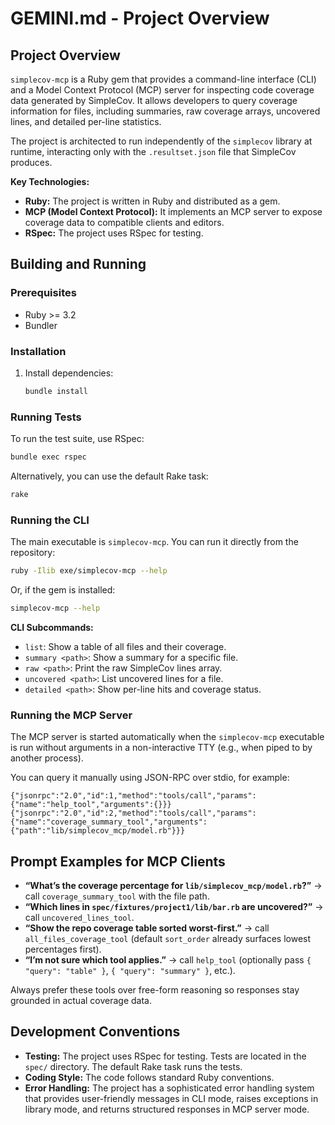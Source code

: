 # GEMINI.md - Project Overview

## Project Overview

`simplecov-mcp` is a Ruby gem that provides a command-line interface (CLI) and a Model Context Protocol (MCP) server for inspecting code coverage data generated by SimpleCov. It allows developers to query coverage information for files, including summaries, raw coverage arrays, uncovered lines, and detailed per-line statistics.

The project is architected to run independently of the `simplecov` library at runtime, interacting only with the `.resultset.json` file that SimpleCov produces.

**Key Technologies:**

*   **Ruby:** The project is written in Ruby and distributed as a gem.
*   **MCP (Model Context Protocol):** It implements an MCP server to expose coverage data to compatible clients and editors.
*   **RSpec:** The project uses RSpec for testing.

## Building and Running

### Prerequisites

*   Ruby >= 3.2
*   Bundler

### Installation

1.  Install dependencies:

    ```sh
    bundle install
    ```

### Running Tests

To run the test suite, use RSpec:

```sh
bundle exec rspec
```

Alternatively, you can use the default Rake task:

```sh
rake
```

### Running the CLI

The main executable is `simplecov-mcp`. You can run it directly from the repository:

```sh
ruby -Ilib exe/simplecov-mcp --help
```

Or, if the gem is installed:

```sh
simplecov-mcp --help
```

**CLI Subcommands:**

*   `list`: Show a table of all files and their coverage.
*   `summary <path>`: Show a summary for a specific file.
*   `raw <path>`: Print the raw SimpleCov lines array.
*   `uncovered <path>`: List uncovered lines for a file.
*   `detailed <path>`: Show per-line hits and coverage status.

### Running the MCP Server

The MCP server is started automatically when the `simplecov-mcp` executable is run without arguments in a non-interactive TTY (e.g., when piped to by another process).

You can query it manually using JSON-RPC over stdio, for example:

```
{"jsonrpc":"2.0","id":1,"method":"tools/call","params":{"name":"help_tool","arguments":{}}}
{"jsonrpc":"2.0","id":2,"method":"tools/call","params":{"name":"coverage_summary_tool","arguments":{"path":"lib/simplecov_mcp/model.rb"}}}
```

## Prompt Examples for MCP Clients

- **“What’s the coverage percentage for `lib/simplecov_mcp/model.rb`?”** → call `coverage_summary_tool` with the file path.
- **“Which lines in `spec/fixtures/project1/lib/bar.rb` are uncovered?”** → call `uncovered_lines_tool`.
- **“Show the repo coverage table sorted worst-first.”** → call `all_files_coverage_tool` (default `sort_order` already surfaces lowest percentages first).
- **“I’m not sure which tool applies.”** → call `help_tool` (optionally pass `{ "query": "table" }`, `{ "query": "summary" }`, etc.).

Always prefer these tools over free-form reasoning so responses stay grounded in actual coverage data.

## Development Conventions

*   **Testing:** The project uses RSpec for testing. Tests are located in the `spec/` directory. The default Rake task runs the tests.
*   **Coding Style:** The code follows standard Ruby conventions.
*   **Error Handling:** The project has a sophisticated error handling system that provides user-friendly messages in CLI mode, raises exceptions in library mode, and returns structured responses in MCP server mode.
